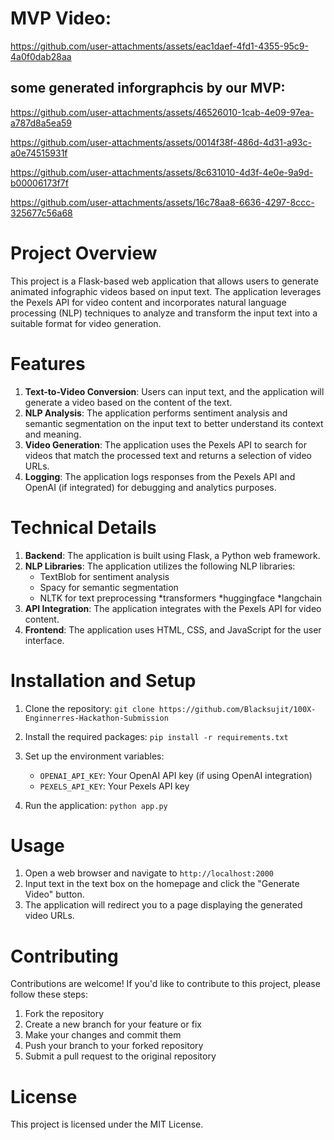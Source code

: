 # MVP Video:



https://github.com/user-attachments/assets/eac1daef-4fd1-4355-95c9-4a0f0dab28aa



## some generated inforgraphcis by our MVP:



https://github.com/user-attachments/assets/46526010-1cab-4e09-97ea-a787d8a5ea59



https://github.com/user-attachments/assets/0014f38f-486d-4d31-a93c-a0e74515931f



https://github.com/user-attachments/assets/8c631010-4d3f-4e0e-9a9d-b00006173f7f



https://github.com/user-attachments/assets/16c78aa8-6636-4297-8ccc-325677c56a68







# Project Overview

This project is a Flask-based web application that allows users to generate animated infographic videos based on input text. The application leverages the Pexels API for video content and incorporates natural language processing (NLP) techniques to analyze and transform the input text into a suitable format for video generation.

# Features

1. **Text-to-Video Conversion**: Users can input text, and the application will generate a video based on the content of the text.
2. **NLP Analysis**: The application performs sentiment analysis and semantic segmentation on the input text to better understand its context and meaning.
3. **Video Generation**: The application uses the Pexels API to search for videos that match the processed text and returns a selection of video URLs.
4. **Logging**: The application logs responses from the Pexels API and OpenAI (if integrated) for debugging and analytics purposes.

# Technical Details

1. **Backend**: The application is built using Flask, a Python web framework.
2. **NLP Libraries**: The application utilizes the following NLP libraries:
	* TextBlob for sentiment analysis
	* Spacy for semantic segmentation
	* NLTK for text preprocessing
    *transformers
    *huggingface
    *langchain
3. **API Integration**: The application integrates with the Pexels API for video content.
4. **Frontend**: The application uses HTML, CSS, and JavaScript for the user interface.

# Installation and Setup

1. Clone the repository: `git clone https://github.com/Blacksujit/100X-Enginnerres-Hackathon-Submission`

2. Install the required packages: `pip install -r requirements.txt`
3. Set up the environment variables:
	* `OPENAI_API_KEY`: Your OpenAI API key (if using OpenAI integration)
	* `PEXELS_API_KEY`: Your Pexels API key
4. Run the application: `python app.py`

# Usage

1. Open a web browser and navigate to `http://localhost:2000`
2. Input text in the text box on the homepage and click the "Generate Video" button.
3. The application will redirect you to a page displaying the generated video URLs.

# Contributing

Contributions are welcome! If you'd like to contribute to this project, please follow these steps:

1. Fork the repository
2. Create a new branch for your feature or fix
3. Make your changes and commit them
4. Push your branch to your forked repository
5. Submit a pull request to the original repository

# License

This project is licensed under the MIT License.
